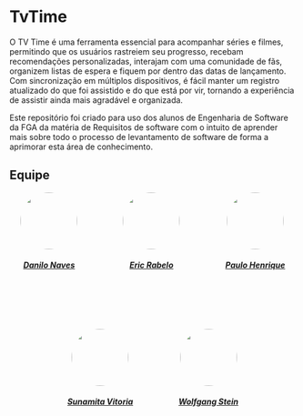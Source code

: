 # TvTime

O TV Time é uma ferramenta essencial para acompanhar séries e filmes, permitindo que os usuários rastreiem seu progresso, recebam recomendações personalizadas, interajam com uma comunidade de fãs, organizem listas de espera e fiquem por dentro das datas de lançamento. Com sincronização em múltiplos dispositivos, é fácil manter um registro atualizado do que foi assistido e do que está por vir, tornando a experiência de assistir ainda mais agradável e organizada.

Este repositório foi criado para uso dos alunos de Engenharia de Software da FGA da matéria de Requisitos de software com o intuito de aprender mais sobre todo o processo de levantamento de software de forma a aprimorar esta área de conhecimento. 

## Equipe

<center>

<div style="display: flex; flex-direction: row; gap: 80px; flex-wrap: wrap; justify-content: center;" >
    <div>
        <a href="https://github.com/DaniloNavesS">
                <img style="border-radius: 50%;"         src="https://github.com/DaniloNavesS.png" width="100px;"/>
                <h5 class="text-center">Danilo Naves</h5>
        </a>
    </div>
    <div>
        <a href="https://github.com/rabelzx">
                <img style="border-radius: 50%;"         src="https://github.com/rabelzx.png" width="100px;"/>
                <h5 class="text-center">Eric Rabelo</h5>
        </a>
    </div>
    <div>
        <a href="https://github.com/paulomh">
                <img style="border-radius: 50%;"   src="https://github.com/paulomh.png" width="100px;"/>
                <h5 class="text-center">Paulo Henrique</h5>
        </a>
    </div>
      <div>
        <a href="https://github.com/Sunamit">
                <img style="border-radius: 50%;"         src="https://github.com/Sunamit.png" width="100px;"/>
                <h5 class="text-center">Sunamita Vitoria</h5>
        </a>
    </div>
        <div>
        <a href="https://github.com/WolffStein">
                <img style="border-radius: 50%;"         src="https://github.com/WolffStein.png" width="100px;"/>
                <h5 class="text-center">Wolfgang Stein</h5>
        </a>
    </div>
</div>

</center>
